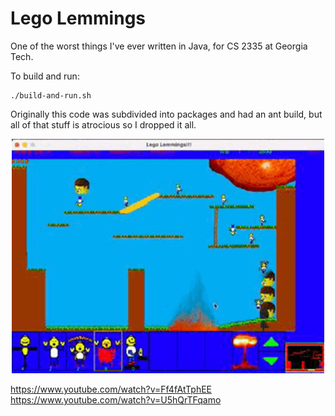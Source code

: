 # Lego Lemmings
One of the worst things I've ever written in Java, for CS 2335 at Georgia Tech.

To build and run:

```
./build-and-run.sh
```

Originally this code was subdivided into packages and had an ant build, but all of that stuff is atrocious so I dropped it all.

<p align="center">
  <img alt="Lego Lemmings Screenshot" src="ScreenShot.gif" width="500" />
</p>

https://www.youtube.com/watch?v=Ff4fAtTphEE
https://www.youtube.com/watch?v=U5hQrTFqamo
